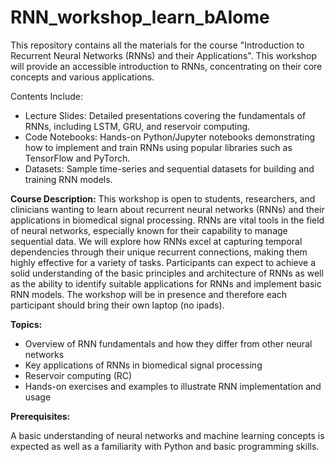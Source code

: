 # RNN_workshop_learn_bAIome
This repository contains all the materials for the course "Introduction to Recurrent Neural Networks (RNNs) and their Applications". This workshop will provide an accessible introduction to RNNs, concentrating on their core concepts and various applications.

Contents Include:
* Lecture Slides: Detailed presentations covering the fundamentals of RNNs, including LSTM, GRU, and reservoir computing.
* Code Notebooks: Hands-on Python/Jupyter notebooks demonstrating how to implement and train RNNs using popular libraries such as TensorFlow and PyTorch.
* Datasets: Sample time-series and sequential datasets for building and training RNN models.

**Course Description:** This workshop is open to students, researchers, and clinicians wanting to learn about recurrent neural networks (RNNs) and their applications in biomedical signal processing. RNNs are vital tools in the field of neural networks, especially known for their capability to manage sequential data. We will explore how RNNs excel at capturing temporal dependencies through their unique recurrent connections, making them highly effective for a variety of tasks. Participants can expect to achieve a solid understanding of the basic principles and architecture of RNNs as well as the ability to identify suitable applications for RNNs and implement basic RNN models. The workshop will be in presence and therefore each participant should bring their own laptop (no ipads).

**Topics:**

* Overview of RNN fundamentals and how they differ from other neural networks
* Key applications of RNNs in biomedical signal processing
* Reservoir computing (RC)
* Hands-on exercises and examples to illustrate RNN implementation and usage

**Prerequisites:**

A basic understanding of neural networks and machine learning concepts is expected as well as a familiarity with Python and basic programming skills.
